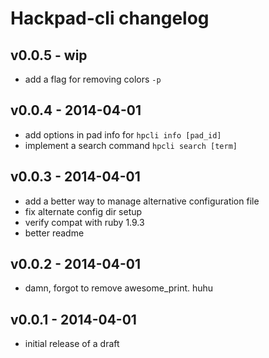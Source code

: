 Hackpad-cli changelog
==========================

v0.0.5 - wip
--------------------

* add a flag for removing colors `-p`

v0.0.4 - 2014-04-01
--------------------

* add options in pad info for `hpcli info [pad_id]`
* implement a search command `hpcli search [term]`

v0.0.3 - 2014-04-01
--------------

* add a better way to manage alternative configuration file
* fix alternate config dir setup
* verify compat with ruby 1.9.3
* better readme

v0.0.2 - 2014-04-01
---------------

* damn, forgot to remove awesome_print. huhu

v0.0.1 - 2014-04-01
------------------------

* initial release of a draft
